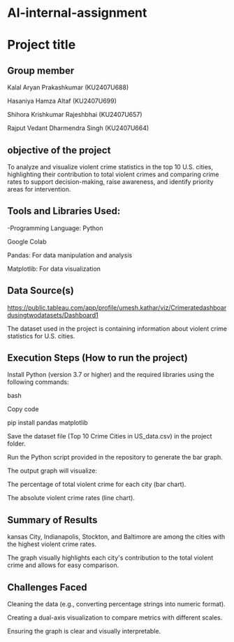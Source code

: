 # AI-internal-assignment
# Project title
## Group member 
Kalal Aryan Prakashkumar (KU2407U688)

Hasaniya Hamza Altaf (KU2407U699)

Shihora Krishkumar Rajeshbhai (KU2407U657)

Rajput Vedant Dharmendra Singh (KU2407U664)

## objective of the project
To analyze and visualize violent crime statistics in the top 10 U.S. cities, highlighting their contribution to total violent crimes and comparing crime rates to support decision-making, raise awareness, and identify priority areas for intervention.

## Tools and Libraries Used:
-Programming Language: Python

Google Colab

Pandas: For data manipulation and analysis

Matplotlib: For data visualization
## Data Source(s)

https://public.tableau.com/app/profile/umesh.kathar/viz/Crimeratedashboardusingtwodatasets/Dashboard1

The dataset used in the project is containing information about violent crime statistics for U.S. cities.

## Execution Steps (How to run the project)
Install Python (version 3.7 or higher) and the required libraries using the following commands:

bash 

Copy code

pip install pandas matplotlib

Save the dataset file (Top 10 Crime Cities in US_data.csv) in the project folder.

Run the Python script provided in the repository to generate the bar graph.

The output graph will visualize:

The percentage of total violent crime for each city (bar chart).

The absolute violent crime rates (line chart).
## Summary of Results
 kansas City, Indianapolis, Stockton, and Baltimore are among the cities with the highest violent crime rates.

The graph visually highlights each city's contribution to the total violent crime and allows for easy comparison.
## Challenges Faced
Cleaning the data (e.g., converting percentage strings into numeric format).

Creating a dual-axis visualization to compare metrics with different scales.

Ensuring the graph is clear and visually interpretable.

